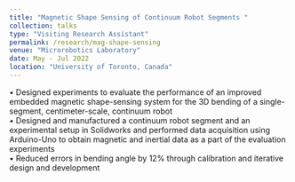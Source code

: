 ```yaml
---
title: "Magnetic Shape Sensing of Continuum Robot Segments "
collection: talks
type: "Visiting Research Assistant"
permalink: /research/mag-shape-sensing
venue: "Microrobotics Laboratory"
date: May - Jul 2022
location: "University of Toronto, Canada"
---
```


• Designed experiments to evaluate the performance of an improved embedded magnetic shape-sensing system for the 3D bending of a single-segment, centimeter-scale, continuum robot<br>
• Designed and manufactured a continuum robot segment and an experimental setup in Solidworks and performed data acquisition using Arduino-Uno to obtain magnetic and inertial data as a part of the evaluation experiments<br>
• Reduced errors in bending angle by 12% through calibration and iterative design and development